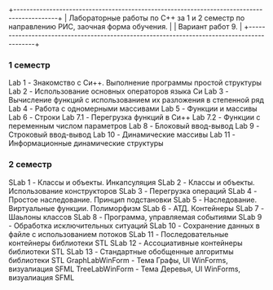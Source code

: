 +-------------------------------------------------------------------------------------------+ 
|  Лабораторные работы по С++ за 1 и 2 семестр по направлению РИС, заочная форма обучения.  |
|  Вариант работ 9.                                                                         |
+-------------------------------------------------------------------------------------------+
### 1 семестр ###
Lab 1 - Знакомство с Си++. Выполнение программы простой структуры
Lab 2 - Использование основных операторов языка Си
Lab 3 - Вычисление функций с использованием их разложения в степенной ряд
Lab 4 - Работа с одномерными массивами
Lab 5 - Функции и массивы
Lab 6 - Строки
Lab 7.1 - Перегрузка функций в Си++
Lab 7.2 - Функции с переменным числом параметров
Lab 8 - Блоковый ввод-вывод
Lab 9 - Строковый ввод-вывод
Lab 10 - Динамические массивы
Lab 11 - Информационные динамические структуры

### 2 семестр ###
SLab 1 - Классы и объекты. Инкапсуляция
SLab 2 - Классы и объекты. Использование конструкторов
SLab 3 - Перегрузка операций
SLab 4 - Простое наследование. Принцип подстановки
SLab 5 - Наследование. Виртуальные функции. Полиморфизм
SLab 6 - АТД. Контейнеры
SLab 7 - Шаьлоны классов
SLab 8 - Программа, управляемая событиями
SLab 9 - Обработка исключительных ситуаций
SLab 10 - Сохранение данных в файле с использованием потоков
SLab 11 - Последовательные контейнеры библиотеки STL
SLab 12 - Ассоциативные контейнеры библиотеки STL
SLab 13 - Стандартные обобщенные алгоритмы библиотеки STL
GraphLabWinForm - Тема Графы, UI WinForms, визуалиация SFML
TreeLabWinForm - Тема Деревья, UI WinForms, визуалиация SFML
